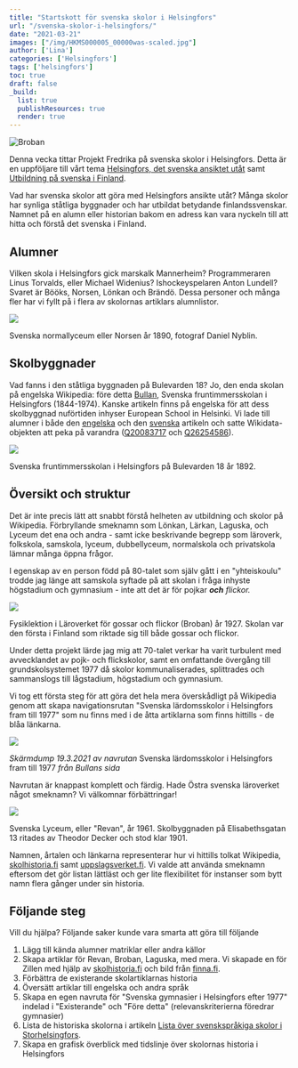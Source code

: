 ```yaml
---
title: "Startskott för svenska skolor i Helsingfors"
url: "/svenska-skolor-i-helsingfors/"
date: "2021-03-21"
images: ["/img/HKMS000005_00000was-scaled.jpg"]
author: ['Lina']
categories: ['Helsingfors']
tags: ['helsingfors']
toc: true
draft: false
_build:
  list: true
  publishResources: true
  render: true
---
```


![Broban](/img/HKMS000005_00000was-scaled.jpg)


Denna vecka tittar Projekt Fredrika på svenska skolor i Helsingfors. Detta är en uppföljare till vårt tema [Helsingfors, det svenska ansiktet utåt](https://projektfredrika.fi/tre-smeder/) samt [Utbildning på svenska i Finland](https://projektfredrika.fi/utbildning-i-finland/).

Vad har svenska skolor att göra med Helsingfors ansikte utåt? Många skolor har synliga ståtliga byggnader och har utbildat betydande finlandssvenskar. Namnet på en alumn eller historian bakom en adress kan vara nyckeln till att hitta och förstå det svenska i Finland.

## Alumner

Vilken skola i Helsingfors gick marskalk Mannerheim? Programmeraren Linus Torvalds, eller Michael Widenius? Ishockeyspelaren Anton Lundell? Svaret är Bööks, Norsen, Lönkan och Brändö. Dessa personer och många fler har vi fyllt på i flera av skolornas artiklars alumnlistor.

![](/img/2021/03/HKMS000005_km0037aq-1024x637.jpg)

Svenska normallyceum eller Norsen år 1890, fotograf Daniel Nyblin.

## Skolbyggnader

Vad fanns i den ståtliga byggnaden på Bulevarden 18? Jo, den enda skolan på engelska Wikipedia: före detta [Bullan](https://sv.wikipedia.org/wiki/Svenska_fruntimmersskolan_i_Helsingfors), Svenska fruntimmersskolan i Helsingfors (1844-1974). Kanske artikeln finns på engelska för att dess skolbyggnad nuförtiden inhyser European School in Helsinki. Vi lade till alumner i både den [engelska](https://en.wikipedia.org/wiki/Svenska_fruntimmersskolan_i_Helsingfors) och den [svenska](https://sv.wikipedia.org/wiki/Svenska_fruntimmersskolan_i_Helsingfors) artikeln och satte Wikidata-objekten att peka på varandra ([Q20083717](https://www.wikidata.org/wiki/Q20083717) och [Q26254586](https://www.wikidata.org/wiki/Q26254586)).

![](/img/2021/03/Swedish_school_for_girls_in_Helsinki.jpg)

Svenska fruntimmersskolan i Helsingfors på Bulevarden 18 år 1892.

## Översikt och struktur

Det är inte precis lätt att snabbt förstå helheten av utbildning och skolor på Wikipedia. Förbryllande smeknamn som Lönkan, Lärkan, Laguska, och Lyceum det ena och andra - samt icke beskrivande begrepp som läroverk, folkskola, samskola, lyceum, dubbellyceum, normalskola och privatskola lämnar många öppna frågor.

I egenskap av en person född på 80-talet som själv gått i en "yhteiskoulu" trodde jag länge att samskola syftade på att skolan i fråga inhyste högstadium och gymnasium - inte att det är för pojkar _**och** flickor._

![](/img/2021/03/HKMS000005_00000wat.jpg)

Fysiklektion i Läroverket för gossar och flickor (Broban) år 1927. Skolan var den första i Finland som riktade sig till både gossar och flickor.

Under detta projekt lärde jag mig att 70-talet verkar ha varit turbulent med avvecklandet av pojk- och flickskolor, samt en omfattande övergång till grundskolsystemet 1977 då skolor kommunaliserades, splittrades och sammanslogs till lågstadium, högstadium och gymnasium.

Vi tog ett första steg för att göra det hela mera överskådligt på Wikipedia genom att skapa navigationsrutan "Svenska lärdomsskolor i Helsingfors fram till 1977" som nu finns med i de åtta artiklarna som finns hittills - de blåa länkarna.

![](/img/2021/03/image-1024x163.png)

_Skärmdump 19.3.2021 av navrutan_ Svenska lärdomsskolor i Helsingfors fram till 1977 _från Bullans sida_

Navrutan är knappast komplett och färdig. Hade Östra svenska läroverket något smeknamn? Vi välkomnar förbättringar!

![](/img/2021/03/HKMS000005_km003yq8-1024x788.jpg)

Svenska Lyceum, eller "Revan", år 1961. Skolbyggnaden på Elisabethsgatan 13 ritades av Theodor Decker och stod klar 1901.

Namnen, årtalen och länkarna representerar hur vi hittills tolkat Wikipedia, [skolhistoria.fi](https://www.skolhistoria.fi/) samt [uppslagsverket.fi](https://uppslagsverket.fi/). Vi valde att använda smeknamn eftersom det gör listan lättläst och ger lite flexibilitet för instanser som bytt namn flera gånger under sin historia.

## Följande steg

Vill du hjälpa? Följande saker kunde vara smarta att göra till följande

1.  Lägg till kända alumner matriklar eller andra källor
2.  Skapa artiklar för Revan, Broban, Laguska, med mera. Vi skapade en för Zillen med hjälp av [skolhistoria.fi](https://www.skolhistoria.fi/) och bild från [finna.fi](https://finna.fi/).
3.  Förbättra de existerande skolartiklarnas historia
4.  Översätt artiklar till engelska och andra språk
5.  Skapa en egen navruta för "Svenska gymnasier i Helsingfors efter 1977" indelad i "Existerande" och "Före detta" (relevanskriterierna föredrar gymnasier)
6.  Lista de historiska skolorna i artikeln [Lista över svenskspråkiga skolor i Storhelsingfors](https://sv.wikipedia.org/wiki/Lista_%C3%B6ver_svenskspr%C3%A5kiga_skolor_i_Storhelsingfors).
7.  Skapa en grafisk överblick med tidslinje över skolornas historia i Helsingfors
